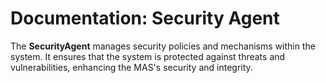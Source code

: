 # Documentation: Security Agent

The **SecurityAgent** manages security policies and mechanisms within the system. It ensures that the system is protected against threats and vulnerabilities, enhancing the MAS's security and integrity.